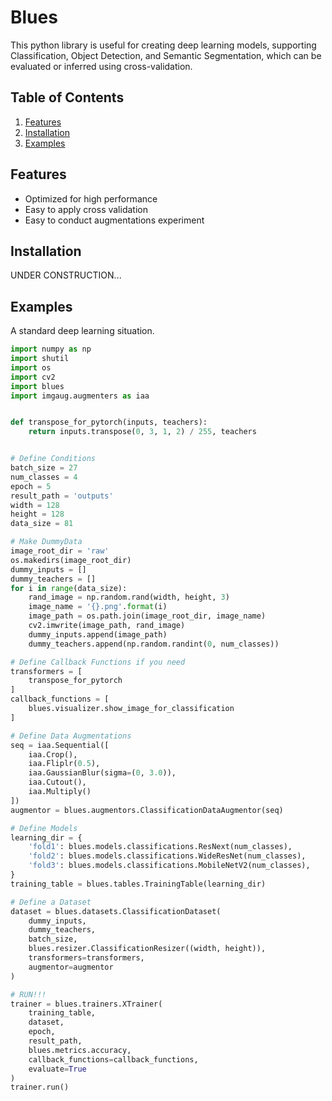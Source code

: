 # Blues

This python library is useful for creating deep learning models,
supporting Classification, Object Detection, and Semantic Segmentation,
which can be evaluated or inferred using cross-validation.

## Table of Contents

1. [Features](#features)
2. [Installation](#installation)
3. [Examples](#examples)

<a name="features"/>

## Features
* Optimized for high performance
* Easy to apply cross validation
* Easy to conduct augmentations experiment

<a name="installation"/>

## Installation
UNDER CONSTRUCTION...

<a name="examples"/>

## Examples
A standard deep learning situation.
```python
import numpy as np
import shutil
import os
import cv2
import blues
import imgaug.augmenters as iaa


def transpose_for_pytorch(inputs, teachers):
    return inputs.transpose(0, 3, 1, 2) / 255, teachers


# Define Conditions
batch_size = 27
num_classes = 4
epoch = 5
result_path = 'outputs'
width = 128
height = 128
data_size = 81

# Make DummyData
image_root_dir = 'raw'
os.makedirs(image_root_dir)
dummy_inputs = []
dummy_teachers = []
for i in range(data_size):
    rand_image = np.random.rand(width, height, 3)
    image_name = '{}.png'.format(i)
    image_path = os.path.join(image_root_dir, image_name)
    cv2.imwrite(image_path, rand_image)
    dummy_inputs.append(image_path)
    dummy_teachers.append(np.random.randint(0, num_classes))

# Define Callback Functions if you need
transformers = [
    transpose_for_pytorch
]
callback_functions = [
    blues.visualizer.show_image_for_classification
]

# Define Data Augmentations
seq = iaa.Sequential([
    iaa.Crop(),
    iaa.Fliplr(0.5),
    iaa.GaussianBlur(sigma=(0, 3.0)),
    iaa.Cutout(),
    iaa.Multiply()
])
augmentor = blues.augmentors.ClassificationDataAugmentor(seq)

# Define Models
learning_dir = {
    'fold1': blues.models.classifications.ResNext(num_classes),
    'fold2': blues.models.classifications.WideResNet(num_classes),
    'fold3': blues.models.classifications.MobileNetV2(num_classes),
}
training_table = blues.tables.TrainingTable(learning_dir)

# Define a Dataset
dataset = blues.datasets.ClassificationDataset(
    dummy_inputs,
    dummy_teachers,
    batch_size,
    blues.resizer.ClassificationResizer((width, height)),
    transformers=transformers,
    augmentor=augmentor
)

# RUN!!!
trainer = blues.trainers.XTrainer(
    training_table,
    dataset,
    epoch,
    result_path,
    blues.metrics.accuracy,
    callback_functions=callback_functions,
    evaluate=True
)
trainer.run()
```
